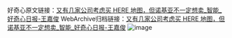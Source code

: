 好奇心原文链接：[又有几家公司考虑买 HERE 地图，但诺基亚不一定想卖_智能_好奇心日报-王嘉俊](https://www.qdaily.com/articles/9251.html)
WebArchive归档链接：[又有几家公司考虑买 HERE 地图，但诺基亚不一定想卖_智能_好奇心日报-王嘉俊](http://web.archive.org/web/20190623153951/https://www.qdaily.com/articles/9251.html)
![image](http://ww3.sinaimg.cn/large/007d5XDply1g3vexlluozj30u02tw4qp)